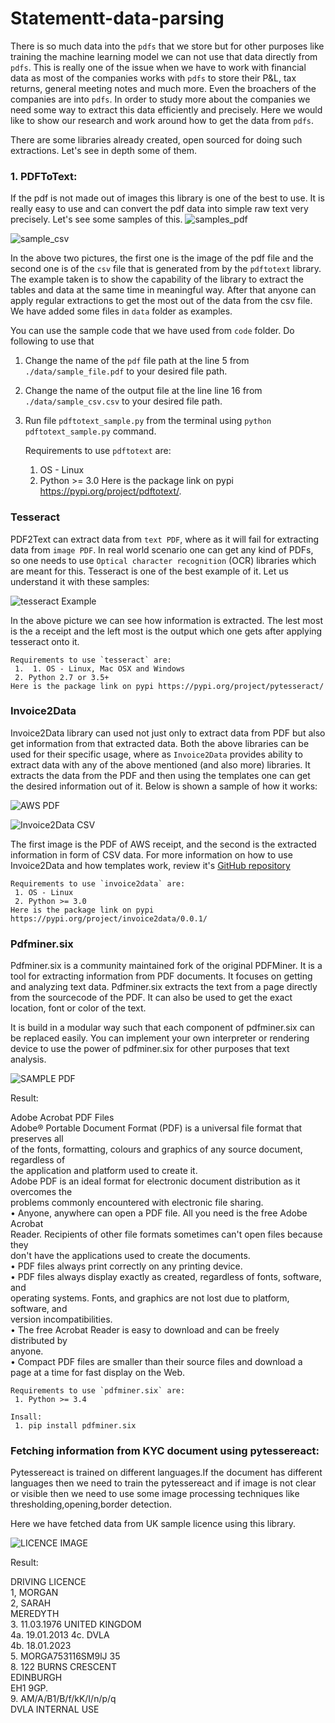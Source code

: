 # Statementt-data-parsing

There is so much data into the `pdfs` that we store but for other purposes like training the machine learning model we can not use that data directly from `pdfs`. This is really one of the issue when we have to work with financial data as most of the companies works with `pdfs` to store their P&L, tax returns, general meeting notes and much more. Even the broachers of the companies are into `pdfs`. In order to study more about the companies we need some way to extract this data efficiently and precisely. Here we would like to show our research and work around how to get the data from `pdfs`. 

There are some libraries already created, open sourced for doing such extractions. Let's see in depth some of them. 

### 1. PDFToText: 

If the pdf is not made out of images this library is one of the best to use. It is really easy to use and can convert the pdf data into simple raw text very precisely. Let's see some samples of this.
![samples_pdf](images/sample_pdf.PNG)
    
![sample_csv](images/sample_csv.PNG)


In the above two pictures, the first one is the image of the pdf file and the second one is of the `csv` file that is generated from by the `pdftotext` library. The example taken is to show the capability of the library to extract the tables and data at the same time in meaningful way. After that anyone can apply regular extractions to get the most out of the data from the csv file. We have added some files in `data` folder as examples. 

You can use the sample code that we have used from `code` folder. Do following to use that

1. Change the name of the `pdf` file path at the line 5 from `./data/sample_file.pdf` to your desired file path.
2. Change the name of the output file at the line line 16 from `./data/sample_csv.csv` to your desired file path. 
3. Run file `pdftotext_sample.py` from the terminal using `python pdftotext_sample.py` command.
    
    Requirements to use `pdftotext` are:
     1. OS - Linux
     2. Python >= 3.0
    Here is the package link on pypi https://pypi.org/project/pdftotext/.

### Tesseract

PDF2Text can extract data from `text PDF`, where as it will fail for extracting data from `image PDF`. In real world scenario one can get any kind of PDFs, so one needs to use `Optical character recognition` (OCR) libraries which are meant for this. Tesseract is one of the best example of it. Let us understand it with these samples:

![tesseract Example](images/tesseract_sample_result.PNG)

In the above picture we can see how information is extracted. The lest most is the a receipt and the left most is the output which one gets after applying tesseract onto it.

    Requirements to use `tesseract` are:
     1.  1. OS - Linux, Mac OSX and Windows
     2. Python 2.7 or 3.5+
    Here is the package link on pypi https://pypi.org/project/pytesseract/

### Invoice2Data

Invoice2Data library can used not just only to extract data from PDF but also get information from that extracted data. Both the above libraries can be used for their specific usage, where as `Invoice2Data` provides ability to extract data with any of the above mentioned (and also more) libraries. It extracts the data from the PDF and then using the templates one can get the desired information out of it. Below is shown a sample of how it works:

![AWS PDF](images/AmazonWebService_PDF_Image.jpg)

![Invoice2Data CSV](images/invoice2data_csv_result.PNG)


The first image is the PDF of AWS receipt, and the second is the extracted information in form of CSV data. For more information on how to use Invoice2Data and how templates work, review it's [GitHub repository](https://github.com/invoice-x/invoice2data)

    
    Requirements to use `invoice2data` are:
     1. OS - Linux
     2. Python >= 3.0
    Here is the package link on pypi https://pypi.org/project/invoice2data/0.0.1/

### Pdfminer.six

Pdfminer.six is a community maintained fork of the original PDFMiner. It is a tool for extracting information from PDF documents. It focuses on getting and analyzing text data. Pdfminer.six extracts the text from a page directly from the sourcecode of the PDF. It can also be used to get the exact location, font or color of the text.

It is build in a modular way such that each component of pdfminer.six can be replaced easily. You can implement your own interpreter or rendering device to use the power of pdfminer.six for other purposes that text analysis.

![SAMPLE PDF](images/pdf-sample-page-001.jpg)

Result:

Adobe Acrobat PDF Files <br />
Adobe® Portable Document Format (PDF) is a universal file format that preserves all <br />
of the fonts, formatting, colours and graphics  of any  source document,  regardless of <br />
the application and platform used to create it. <br />
Adobe PDF is an ideal format for electronic document distribution as it overcomes the <br />
problems commonly encountered with electronic file sharing. <br />
•  Anyone, anywhere can open a PDF file. All you need is the free Adobe Acrobat <br />
Reader.  Recipients  of  other  file  formats  sometimes  can't  open  files  because  they <br />
don't have the applications used to create the documents. <br />
•  PDF files always print correctly on any printing device. <br />
•  PDF  files  always  display  exactly  as  created,  regardless  of  fonts,  software,  and <br />
operating systems. Fonts, and graphics are not lost due to platform, software, and <br />
version incompatibilities. <br />
•  The  free  Acrobat  Reader  is  easy  to  download  and  can  be  freely  distributed  by <br />
anyone. <br />
•  Compact  PDF  files  are  smaller  than  their  source  files  and  download  a <br />
page at a time for fast display on the Web. <br />


    Requirements to use `pdfminer.six` are:
     1. Python >= 3.4
    
    Insall:
     1. pip install pdfminer.six
 
 ### Fetching information from KYC document using pytessereact:
 
 Pytessereact is trained on different languages.If the document has different languages then we need to train the pytessereact and if image is not clear or visible then we need to use some image processing techniques like thresholding,opening,border detection.
 
 Here we have fetched data from UK sample licence using this library.
 
 ![LICENCE IMAGE](images/Uk_licence.jpg)
         
Result:

DRIVING LICENCE <br />
1, MORGAN <br/>
2, SARAH <br/>
MEREDYTH <br/>
3. 11.03.1976 UNITED KINGDOM <br/>
4a. 19.01.2013 4c. DVLA <br/>
4b. 18.01.2023 <br/>
5. MORGA753116SM9lJ 35 <br/>
8. 122 BURNS CRESCENT <br/>
EDINBURGH <br/>
EH1 9GP. <br/>
9. AM/A/B1/B/f/kK/I/n/p/q <br/>
DVLA INTERNAL USE <br/>

